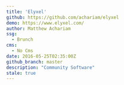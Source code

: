 ```yaml
---
title: 'Elyxel'
github: https://github.com/achariam/elyxel
demo: https://www.elyxel.com/
author: Matthew Achariam
ssg:
  - Brunch
cms:
  - No Cms
date: 2016-05-25T02:35:00Z
github_branch: master
description: "Community Software"
stale: true
---
```

